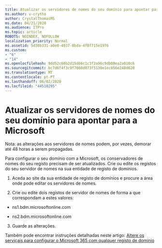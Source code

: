 ```yaml
---
title: Atualizar os servidores de nomes do seu domínio para apontar para a Microsoft
ms.author: v-crytho
author: CrystalThomasMS
ms.date: 04/21/2020
ms.audience: ITPro
ms.topic: article
ROBOTS: NOINDEX, NOFOLLOW
localization_priority: Normal
ms.assetid: 5d38b331-a0e8-4937-8bda-4f8f715e1976
ms.custom:
- "6"
- "14"
ms.openlocfilehash: 9dd52c60b2d15d66c1c3f2a96c9db08ea2a010c6
ms.sourcegitcommit: bc7d6f4f3c9f7060d073f5130e1ec856e248d020
ms.translationtype: MT
ms.contentlocale: pt-PT
ms.lasthandoff: 06/02/2020
ms.locfileid: "44510295"
---
```

# <a name="update-your-domain-nameservers-to-point-to-microsoft"></a>Atualizar os servidores de nomes do seu domínio para apontar para a Microsoft

Nota: as alterações aos servidores de nomes podem, por vezes, demorar até 48 horas a serem propagadas.
  
Para configurar o seu domínio com a Microsoft, os conservadores de nomes do seu registo precisam de ser atualizados. Crie ou edite os registos do seu servidor de nomes na sua entidade de registo de domínios.
  
1. Aceda ao site da sua entidade de registo de domínios e procure a área onde pode editar os servidores de nomes.

2. Crie ou edite dois registos de servidor de nomes de forma a que correspondam a estes valores:

  - ns1.bdm.microsoftonline.com

  - ns2.bdm.microsoftonline.com

3. Guarde as alterações.

Também pode encontrar instruções detalhadas neste artigo: [Altere os serviçais para configurar o Microsoft 365 com qualquer registo de domínio](https://docs.microsoft.com/microsoft-365/admin/get-help-with-domains/change-nameservers-at-any-domain-registrar)
  